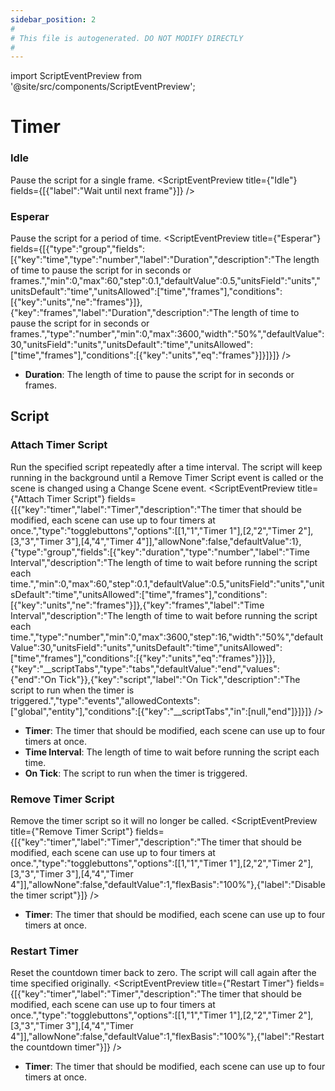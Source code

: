 ```yaml
---
sidebar_position: 2
#
# This file is autogenerated. DO NOT MODIFY DIRECTLY
#
---
```


import ScriptEventPreview from '@site/src/components/ScriptEventPreview';

# Timer

### Idle
Pause the script for a single frame.
<ScriptEventPreview title={"Idle"} fields={[{"label":"Wait until next frame"}]} />


### Esperar
Pause the script for a period of time.
<ScriptEventPreview title={"Esperar"} fields={[{"type":"group","fields":[{"key":"time","type":"number","label":"Duration","description":"The length of time to pause the script for in seconds or frames.","min":0,"max":60,"step":0.1,"defaultValue":0.5,"unitsField":"units","unitsDefault":"time","unitsAllowed":["time","frames"],"conditions":[{"key":"units","ne":"frames"}]},{"key":"frames","label":"Duration","description":"The length of time to pause the script for in seconds or frames.","type":"number","min":0,"max":3600,"width":"50%","defaultValue":30,"unitsField":"units","unitsDefault":"time","unitsAllowed":["time","frames"],"conditions":[{"key":"units","eq":"frames"}]}]}]} />

- **Duration**: The length of time to pause the script for in seconds or frames.  

## Script
### Attach Timer Script
Run the specified script repeatedly after a time interval. The script will keep running in the background until a Remove Timer Script event is called or the scene is changed using a Change Scene event.
<ScriptEventPreview title={"Attach Timer Script"} fields={[{"key":"timer","label":"Timer","description":"The timer that should be modified, each scene can use up to four timers at once.","type":"togglebuttons","options":[[1,"1","Timer 1"],[2,"2","Timer 2"],[3,"3","Timer 3"],[4,"4","Timer 4"]],"allowNone":false,"defaultValue":1},{"type":"group","fields":[{"key":"duration","type":"number","label":"Time Interval","description":"The length of time to wait before running the script each time.","min":0,"max":60,"step":0.1,"defaultValue":0.5,"unitsField":"units","unitsDefault":"time","unitsAllowed":["time","frames"],"conditions":[{"key":"units","ne":"frames"}]},{"key":"frames","label":"Time Interval","description":"The length of time to wait before running the script each time.","type":"number","min":0,"max":3600,"step":16,"width":"50%","defaultValue":30,"unitsField":"units","unitsDefault":"time","unitsAllowed":["time","frames"],"conditions":[{"key":"units","eq":"frames"}]}]},{"key":"__scriptTabs","type":"tabs","defaultValue":"end","values":{"end":"On Tick"}},{"key":"script","label":"On Tick","description":"The script to run when the timer is triggered.","type":"events","allowedContexts":["global","entity"],"conditions":[{"key":"__scriptTabs","in":[null,"end"]}]}]} />

- **Timer**: The timer that should be modified, each scene can use up to four timers at once.  
- **Time Interval**: The length of time to wait before running the script each time.  
- **On Tick**: The script to run when the timer is triggered.  

### Remove Timer Script
Remove the timer script so it will no longer be called.
<ScriptEventPreview title={"Remove Timer Script"} fields={[{"key":"timer","label":"Timer","description":"The timer that should be modified, each scene can use up to four timers at once.","type":"togglebuttons","options":[[1,"1","Timer 1"],[2,"2","Timer 2"],[3,"3","Timer 3"],[4,"4","Timer 4"]],"allowNone":false,"defaultValue":1,"flexBasis":"100%"},{"label":"Disable the timer script"}]} />

- **Timer**: The timer that should be modified, each scene can use up to four timers at once.  

### Restart Timer
Reset the countdown timer back to zero. The script will call again after the time specified originally.
<ScriptEventPreview title={"Restart Timer"} fields={[{"key":"timer","label":"Timer","description":"The timer that should be modified, each scene can use up to four timers at once.","type":"togglebuttons","options":[[1,"1","Timer 1"],[2,"2","Timer 2"],[3,"3","Timer 3"],[4,"4","Timer 4"]],"allowNone":false,"defaultValue":1,"flexBasis":"100%"},{"label":"Restart the countdown timer"}]} />

- **Timer**: The timer that should be modified, each scene can use up to four timers at once.  


